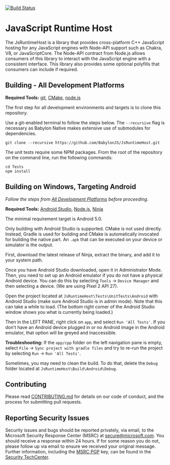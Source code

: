 [![Build Status](https://dev.azure.com/babylonjs/ContinousIntegration/_apis/build/status/JsRuntimeHost%20CI?branchName=main)](https://dev.azure.com/babylonjs/ContinousIntegration/_build/latest?definitionId=22&branchName=main)

# JavaScript Runtime Host
The JsRuntimeHost is a library that provides cross-platform C++ JavaScript hosting for
any JavaScript engines with Node-API support such as Chakra, V8, or JavaScriptCore. The
Node-API contract from Node.js allows consumers of this library to interact with the
JavaScript engine with a consistent interface. This library also provides some optional
polyfills that consumers can include if required.


## **Building - All Development Platforms**

**Required Tools:** [git](https://git-scm.com/), [CMake](https://cmake.org/), [node.js](https://nodejs.org/en/)

The first step for all development environments and targets is to clone this repository. 

Use a git-enabled terminal to follow the steps below. The `--recursive` flag is necessary as 
Babylon Native makes extensive use of submodules for dependencies.

```
git clone --recursive https://github.com/BabylonJS/JsRuntimeHost.git
```

The unit tests require some NPM packages. From the root of the repository on the command line, run the following commands:

```
cd Tests
npm install
```


## **Building on Windows, Targeting Android**

_Follow the steps from [All Development Platforms](#all-development-platforms) before proceeding._

**Required Tools:**
[Android Studio](https://developer.android.com/studio), [Node.js](https://nodejs.org/en/download/), [Ninja](https://ninja-build.org/)

The minimal requirement target is Android 5.0.

Only building with Android Studio is supported. CMake is not used directly. Instead, Gradle
is used for building and CMake is automatically invocated for building the native part.
An `.apk` that can be executed on your device or simulator is the output.


First, download the latest release of Ninja, extract the binary, and add it to your system path.

Once you have Android Studio downloaded, open it in Administrator Mode. Then, you need to set up an Android emulator if you do not have a physical Android device. You can do this by selecting `Tools` -> `Device Manager` and then selecting a device. (We are using Pixel 2 API 27). 

Open the project located at
`JsRuntimeHost\Tests\UnitTests\Android` with Android Studio (make sure Android Studio is in admin mode). Note that this can take a while to load. (The bottom right corner of the Android Studio window shows you what is currently being loaded.) 


Then in the LEFT PANE, right click on `app`, and select `Run 'All Tests'`. If you don't have an Android device plugged in or no Android image in the Android emulator,
that option will be greyed and inaccessible. 

**Troubleshooting:**
If the `app/cpp` folder on the left navigation pane is empty, select `File` -> `Sync project with gradle files` and try to re-run the project by selecting  `Run` -> `Run 'All Tests'`.

Sometimes, you may need to clean the build. To do that, delete the `Debug` folder located at `JsRuntimeHost\Build\Android\Debug`.

## Contributing

Please read [CONTRIBUTING.md](./CONTRIBUTING.md) for details on our code of conduct, and 
the process for submitting pull requests.

## Reporting Security Issues

Security issues and bugs should be reported privately, via email, to the Microsoft 
Security Response Center (MSRC) at [secure@microsoft.com](mailto:secure@microsoft.com). 
You should receive a response within 24 hours. If for some reason you do not, please 
follow up via email to ensure we received your original message. Further information, 
including the [MSRC PGP](https://technet.microsoft.com/en-us/security/dn606155) key, can 
be found in the [Security TechCenter](https://technet.microsoft.com/en-us/security/default).